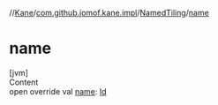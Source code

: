 //[Kane](../../index.md)/[com.github.jomof.kane.impl](../index.md)/[NamedTiling](index.md)/[name](name.md)



# name  
[jvm]  
Content  
open override val [name](name.md): [Id](../index.md#%5Bcom.github.jomof.kane.impl%2FId%2F%2F%2FPointingToDeclaration%2F%5D%2FClasslikes%2F-1764373622)  



